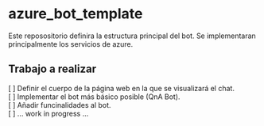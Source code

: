 # azure_bot_template
Este reposositorio definira la estructura principal del bot. Se implementaran principalmente los servicios de azure. 
 
## Trabajo a realizar
[ ] Definir el cuerpo de la página web en la que se visualizará el chat. \
[ ] Implementar el bot más básico posible (QnA Bot). \
[ ] Añadir funcinalidades al bot. \
[ ] ... work in progress ... 
